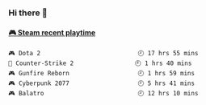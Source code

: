 ### Hi there 👋

<!-- steam-box start -->
#### <a href="https://gist.github.com/14533c16fc1440db3e01f655bd6a8970" target="_blank">🎮 Steam recent playtime</a>
```text
🎮 Dota 2                           🕘 17 hrs 55 mins
🔫 Counter-Strike 2                 🕘 1 hrs 40 mins
🎮 Gunfire Reborn                   🕘 1 hrs 59 mins
🎮 Cyberpunk 2077                   🕘 5 hrs 41 mins
🎮 Balatro                          🕘 12 hrs 10 mins
```
<!-- Powered by https://github.com/YouEclipse/steam-box . -->
<!-- steam-box end -->

<!--
**jadehare/jadehare** is a ✨ _special_ ✨ repository because its `README.md` (this file) appears on your GitHub profile.

Here are some ideas to get you started:

- 🔭 I’m currently working on ...
- 🌱 I’m currently learning ...
- 👯 I’m looking to collaborate on ...
- 🤔 I’m looking for help with ...
- 💬 Ask me about ...
- 📫 How to reach me: ...
- 😄 Pronouns: ...
- ⚡ Fun fact: ...
-->
